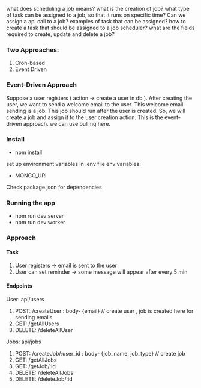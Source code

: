 what does scheduling a job means?
what is the creation of job?
what type of task can be assigned to a job, so that it runs on specific time? 
Can we assign a api call to a job?
examples of task that can be assigned?
how to create a task that should be assigned to a job scheduler?
what are the fields required to create, update and delete a job?


### Two Approaches:
1. Cron-based
2. Event Driven


### Event-Driven Approach
Suppose a user registers ( action -> create a user in db ). 
After creating the user, we want to send a welcome email to the user.
This welcome email sending is a job.
This job should run after the user is created.
So, we will create a job and assign it to the user creation action.
This is the event-driven approach.
we can use bullmq here.

### Install

- npm install

set up environment variables in .env file
env variables:
- MONGO_URI

Check package.json for dependencies

### Running the app

- npm run dev:server
- npm run dev:worker

### Approach

#### Task
1. User registers -> email is sent to the user
2. User can set reminder -> some message will appear after every 5 min

#### Endpoints

User: api/users
1. POST: /createUser : body- {email} // create user , job is created here for sending emails
2. GET: /getAllUsers
3. DELETE: /deleteAllUser


Jobs: api/jobs

1. POST: /createJob/:user_id : body- {job_name, job_type} // create job
2. GET: /getAllJobs
3. GET: /getJob/:id
4. DELETE: /deleteAllJobs
5. DELETE: /deleteJob/:id




